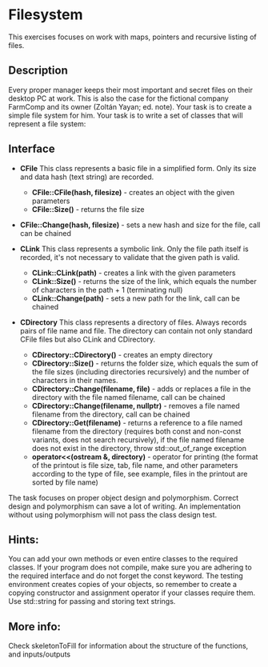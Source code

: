 
# Filesystem

This exercises focuses on work with maps, pointers and recursive listing of files.

## Description

Every proper manager keeps their most important and secret files on their desktop PC at work. This is also the case for the fictional company FarmComp and its owner (Zoltán Yayan; ed. note). Your task is to create a simple file system for him.
Your task is to write a set of classes that will represent a file system:

## Interface

* **CFile** This class represents a basic file in a simplified form. Only its size and data hash (text string) are recorded.
  * **CFile::CFile(hash, filesize)** - creates an object with the given parameters
  * **CFile::Size()** - returns the file size
* **CFile::Change(hash, filesize)** - sets a new hash and size for the file, call can be chained

* **CLink** This class represents a symbolic link. Only the file path itself is recorded, it's not necessary to validate that the given path is valid.
  * **CLink::CLink(path)** - creates a link with the given parameters
  * **CLink::Size()** - returns the size of the link, which equals the number of characters in the path + 1 (terminating null)
  * **CLink::Change(path)** - sets a new path for the link, call can be chained
  
* **CDirectory** This class represents a directory of files. Always records pairs of file name and file. The directory can contain not only standard CFile files but also CLink and CDirectory.
  * **CDirectory::CDirectory()** - creates an empty directory
  * **CDirectory::Size()** - returns the folder size, which equals the sum of the file sizes (including directories recursively) and the number of characters in their names.
  * **CDirectory::Change(filename, file)** - adds or replaces a file in the directory with the file named filename, call can be chained
  * **CDirectory::Change(filename, nullptr)** - removes a file named filename from the directory, call can be chained
  * **CDirectory::Get(filename)** - returns a reference to a file named filename from the directory (requires both const and non-const variants, does not search recursively), if the file named filename does not exist in the directory, throw std::out_of_range exception
  * **operator<<(ostream &, directory)** - operator for printing (the format of the printout is file size, tab, file name, and other parameters according to the type of file, see example, files in the printout are sorted by file name)
  
The task focuses on proper object design and polymorphism. Correct design and polymorphism can save a lot of writing. An implementation without using polymorphism will not pass the class design test.

## Hints:

You can add your own methods or even entire classes to the required classes.
If your program does not compile, make sure you are adhering to the required interface and do not forget the const keyword.
The testing environment creates copies of your objects, so remember to create a copying constructor and assignment operator if your classes require them.
Use std::string for passing and storing text strings.

## More info:
Check skeletonToFill for information about the structure of the functions, and inputs/outputs 